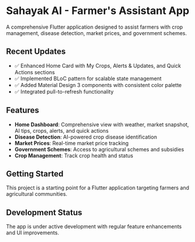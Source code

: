 # Sahayak AI - Farmer's Assistant App

A comprehensive Flutter application designed to assist farmers with crop management, disease detection, market prices, and government schemes.

## Recent Updates

- ✅ Enhanced Home Card with My Crops, Alerts & Updates, and Quick Actions sections
- ✅ Implemented BLoC pattern for scalable state management
- ✅ Added Material Design 3 components with consistent color palette
- ✅ Integrated pull-to-refresh functionality

## Features

- **Home Dashboard**: Comprehensive view with weather, market snapshot, AI tips, crops, alerts, and quick actions
- **Disease Detection**: AI-powered crop disease identification
- **Market Prices**: Real-time market price tracking
- **Government Schemes**: Access to agricultural schemes and subsidies
- **Crop Management**: Track crop health and status

## Getting Started

This project is a starting point for a Flutter application targeting farmers and agricultural communities.

## Development Status

The app is under active development with regular feature enhancements and UI improvements.
